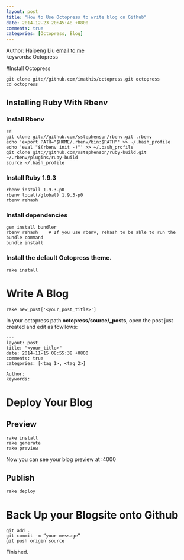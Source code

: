 ```yaml
---
layout: post
title: "How to Use Octopress to write blog on Github"
date: 2014-12-23 20:45:48 +0800
comments: true
categories: [Octopress, Blog]
---
```

Author: Haipeng Liu <A href="mailto:pliu1981@gmail.com">email to me</A></br>
keywords: Octopress</br>

#Install Octopress

``` 
git clone git://github.com/imathis/octopress.git octopress
cd octopress

```
## Installing Ruby With Rbenv

### Install Rbenv

```
cd
git clone git://github.com/sstephenson/rbenv.git .rbenv
echo 'export PATH="$HOME/.rbenv/bin:$PATH"' >> ~/.bash_profile
echo 'eval "$(rbenv init -)"' >> ~/.bash_profile
git clone git://github.com/sstephenson/ruby-build.git ~/.rbenv/plugins/ruby-build
source ~/.bash_profile
```
<!-- more -->

### Install Ruby 1.9.3
```
rbenv install 1.9.3-p0
rbenv local(/global) 1.9.3-p0 
rbenv rehash
```
### Install dependencies

```
gem install bundler
rbenv rehash    # If you use rbenv, rehash to be able to run the bundle command
bundle install
```
### Install the default Octopress theme.
```
rake install
```
# Write A Blog

```
rake new_post['<your_post_title>']
```
In your octopress path **octopress/source/_posts**, open the post just created and edit as fowllows:
```
---
layout: post
title: "<your_title>"
date: 2014-11-15 08:55:38 +0800
comments: true
categories: [<tag_1>, <tag_2>]
---
Author: 
keywords: 

```
# Deploy Your Blog

## Preview
```
rake install
rake generate
rake preview
```
Now you can see your blog preview at <localhost>:4000

## Publish
```
rake deploy
```
# Back Up your Blogsite onto Github
```
git add .
git commit -m “your message”
git push origin source
```
Finished.